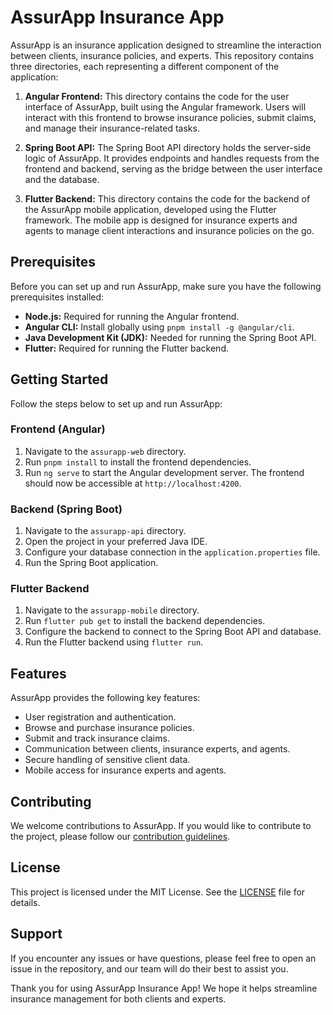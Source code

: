 # AssurApp Insurance App

AssurApp is an insurance application designed to streamline the interaction between clients, insurance policies, and experts. This repository contains three directories, each representing a different component of the application:

1. **Angular Frontend:** This directory contains the code for the user interface of AssurApp, built using the Angular framework. Users will interact with this frontend to browse insurance policies, submit claims, and manage their insurance-related tasks.

2. **Spring Boot API:** The Spring Boot API directory holds the server-side logic of AssurApp. It provides endpoints and handles requests from the frontend and backend, serving as the bridge between the user interface and the database.

3. **Flutter Backend:** This directory contains the code for the backend of the AssurApp mobile application, developed using the Flutter framework. The mobile app is designed for insurance experts and agents to manage client interactions and insurance policies on the go.

## Prerequisites

Before you can set up and run AssurApp, make sure you have the following prerequisites installed:

- **Node.js:** Required for running the Angular frontend.
- **Angular CLI:** Install globally using `pnpm install -g @angular/cli`.
- **Java Development Kit (JDK):** Needed for running the Spring Boot API.
- **Flutter:** Required for running the Flutter backend.

## Getting Started

Follow the steps below to set up and run AssurApp:

### Frontend (Angular)

1. Navigate to the `assurapp-web` directory.
2. Run `pnpm install` to install the frontend dependencies.
3. Run `ng serve` to start the Angular development server. The frontend should now be accessible at `http://localhost:4200`.

### Backend (Spring Boot)

1. Navigate to the `assurapp-api` directory.
2. Open the project in your preferred Java IDE.
3. Configure your database connection in the `application.properties` file.
4. Run the Spring Boot application.

### Flutter Backend

1. Navigate to the `assurapp-mobile` directory.
2. Run `flutter pub get` to install the backend dependencies.
3. Configure the backend to connect to the Spring Boot API and database.
4. Run the Flutter backend using `flutter run`.

## Features

AssurApp provides the following key features:

- User registration and authentication.
- Browse and purchase insurance policies.
- Submit and track insurance claims.
- Communication between clients, insurance experts, and agents.
- Secure handling of sensitive client data.
- Mobile access for insurance experts and agents.

## Contributing

We welcome contributions to AssurApp. If you would like to contribute to the project, please follow our [contribution guidelines](CONTRIBUTING.md).

## License

This project is licensed under the MIT License. See the [LICENSE](LICENSE) file for details.

## Support

If you encounter any issues or have questions, please feel free to open an issue in the repository, and our team will do their best to assist you.

Thank you for using AssurApp Insurance App! We hope it helps streamline insurance management for both clients and experts.